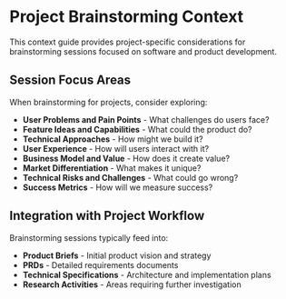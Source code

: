 # Project Brainstorming Context

This context guide provides project-specific considerations for brainstorming
sessions focused on software and product development.

## Session Focus Areas

When brainstorming for projects, consider exploring:

- **User Problems and Pain Points** - What challenges do users face?
- **Feature Ideas and Capabilities** - What could the product do?
- **Technical Approaches** - How might we build it?
- **User Experience** - How will users interact with it?
- **Business Model and Value** - How does it create value?
- **Market Differentiation** - What makes it unique?
- **Technical Risks and Challenges** - What could go wrong?
- **Success Metrics** - How will we measure success?

## Integration with Project Workflow

Brainstorming sessions typically feed into:

- **Product Briefs** - Initial product vision and strategy
- **PRDs** - Detailed requirements documents
- **Technical Specifications** - Architecture and implementation plans
- **Research Activities** - Areas requiring further investigation
